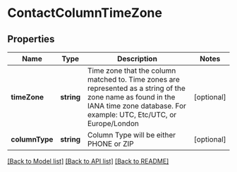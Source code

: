 # ContactColumnTimeZone

## Properties
Name | Type | Description | Notes
------------ | ------------- | ------------- | -------------
**timeZone** | **string** | Time zone that the column matched to. Time zones are represented as a string of the zone name as found in the IANA time zone database. For example: UTC, Etc/UTC, or Europe/London | [optional] 
**columnType** | **string** | Column Type will be either PHONE or ZIP | [optional] 

[[Back to Model list]](../README.md#documentation-for-models) [[Back to API list]](../README.md#documentation-for-api-endpoints) [[Back to README]](../README.md)


